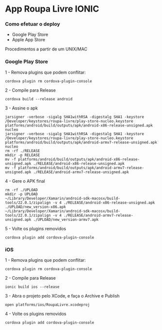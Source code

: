 # App Roupa Livre IONIC #

### Como efetuar o deploy ###

* Google Play Store
* Apple App Store

Procedimentos a partir de um UNIX/MAC

### Google Play Store ###

1 - Remova plugins que podem conflitar:
```
cordova plugin rm cordova-plugin-console
```

2 - Compile para Release
```
cordova build --release android
```

3 - Assine o apk
```
jarsigner -verbose -sigalg SHA1withRSA -digestalg SHA1 -keystore /Developer/keystores/roupa-livre/play-store-nucleo.keystore platforms/android/build/outputs/apk/android-x86-release-unsigned.apk nucleo
jarsigner -verbose -sigalg SHA1withRSA -digestalg SHA1 -keystore /Developer/keystores/roupa-livre/play-store-nucleo.keystore platforms/android/build/outputs/apk/android-armv7-release-unsigned.apk nucleo
rm -rf ./RELEASE
mkdir -p RELEASE
mv -f platforms/android/build/outputs/apk/android-x86-release-unsigned.apk ./RELEASE/android-x86-release-unsigned.apk
mv -f platforms/android/build/outputs/apk/android-armv7-release-unsigned.apk ./RELEASE/android-armv7-release-unsigned.apk
```

4 - Gere o APK final
```
rm -rf ./UPLOAD
mkdir -p UPLOAD
~/Library/Developer/Xamarin/android-sdk-macosx/build-tools/22.0.1/zipalign -v 4 ./RELEASE/android-x86-release-unsigned.apk ./UPLOAD/new_version-x86.apk
~/Library/Developer/Xamarin/android-sdk-macosx/build-tools/22.0.1/zipalign -v 4 ./RELEASE/android-armv7-release-unsigned.apk ./UPLOAD/new_version-armv7.apk
```

5 - Volte os plugins removidos
```
cordova plugin add cordova-plugin-console
```

### iOS ###

1 - Remova plugins que podem conflitar:
```
cordova plugin rm cordova-plugin-console
```

2 - Compile para Release
```
ionic build ios --release
```

3 - Abra o projeto pelo XCode, e faça o Archive e Publish
```
open platforms/ios/RoupaLivre.xcodeproj
```

4 - Volte os plugins removidos
```
cordova plugin add cordova-plugin-console
```